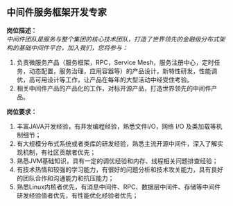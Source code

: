 ## 中间件服务框架开发专家
**岗位描述：**  
*中间件团队是服务与整个集团的核心技术团队，打造了世界领先的金融级分布式架构的基础中间件平台，加入我们，您将参与：*
1. 负责微服务产品（服务框架，RPC，Service Mesh，服务注册中心，定时任务，动态配置，服务治理，应用容器等）的产品设计，新特性研发，性能调优，高可用设计等工作，让产品在每年的大型活动中经受住考验。
2. 相关中间件产品的产品化的工作，对标开源产品，打造世界领先的中间件产品。

**岗位要求：**
1. 丰富JAVA开发经验，有并发编程经验，熟悉文件I/O，网络 I/O 及类加载等机制细节；
2. 有大规模分布式系统或者类库的研发经验，熟悉主流开源中间件，深入了解实现机制，有社区贡献者优先；
3. 熟悉JVM基础知识，具有一定的调优经验和内存、线程相关问题排查经验；
4. 有技术热情和较强的学习能力，有很好的问题分析和技术攻关能力，具有良好的团队合作和沟通能力和抗压能力；
5. 熟悉Linux内核者优先，有消息中间件、RPC、数据层中间件、存储等中间件研发经验值者优先，有性能优化经验者优先；

 
